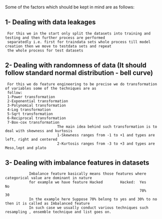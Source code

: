 Some of the factors which should be kept in mind are as follows:

1- Dealing with data leakages 
----------------------------------------------------------------
     For this we in the start only split the datasets into training and testing and then further process are performed
     separatedly i.e. first for traindata sets whole process till model creation then we move to testdata sets and repeat
     the whole process for test datasets

2- Dealing with randomness of data (It should follow standard normal distribution - bell curve)
-----------------------------------------------------------------------------------------------
     For this we do feature engineering to be precise we do transformation of variables some of the techniques are as 
     follow:
     1-Power transformation
     2-Exponential transformation 
     3-Polynomial transformation
     4-Log transformation
     5-Sqrt transformation
     6-Reciprocal transformation
     7-Box-cox transformation
                            The main idea behind such transformation is to deal with skewness and kurtosis
                            1-Skewness ranges from -1 to +1 and types are left, right and centered
                            2-Kurtosis ranges from -3 to +3 and types are Meso,lept and plato
   
3- Dealing with imbalance features in datasets  
-------------------------------------------------------------------------------------------------
               Imbalance feature basically means those features where categorical value are dominant in nature
               for example we have feature Hacked        Hacked:  Yes     No   
                                                                  70%     30
               In the example here Suppose 70% belong to yes and 30% to no then it is called as Imbalanced feature
               In such case we usually conduct various techniques such resampling , ensemble technique and list goes on.
